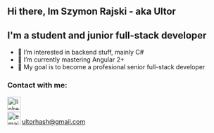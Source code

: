## Hi there, Im Szymon Rajski - aka Ultor
## I'm a student and junior full-stack developer
- 👀 I’m interested in backend stuff, mainly C#
- 🌱 I’m currently mastering Angular 2+
- 🥅 My goal is to become a profesional senior full-stack developer

### Contact with me:
[<img align="left" alt="linkedin" width="30px" height="30px" src="https://www.svgrepo.com/show/57068/linkedin.svg" />][linkedin]
<br />
<br />
[<img align="left" alt="email" width="30px" height="30px" src="https://www.svgrepo.com/show/56752/email.svg" />][email] <div style="display: inline">ultorhash@gmail.com</div>

[linkedin]: https://www.linkedin.com/in/szymon-rajski-73177a21a/
[email]: https://mail.google.com/
